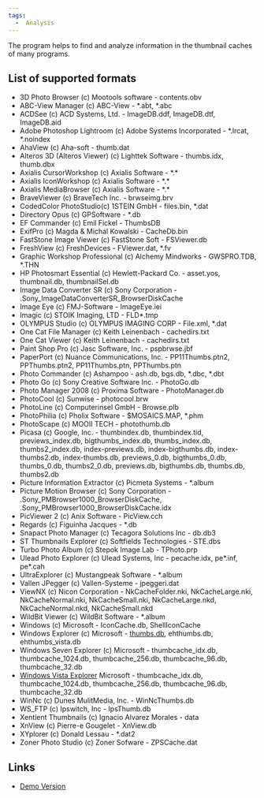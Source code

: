 ```yaml
---
tags:
  -  Analysis
---
```

The program helps to find and analyze information in the thumbnail
caches of many programs.

## List of supported formats

- 3D Photo Browser (c) Mootools software - contents.obv
- ABC-View Manager (c) ABC-View - \*.abt, \*.abc
- ACDSee (c) ACD Systems, Ltd. - ImageDB.ddf, ImageDB.dtf, ImageDB.aid
- Adobe Photoshop Lightroom (c) Adobe Systems Incorporated - \*.lrcat,
  \*.noindex
- AhaView (c) Aha-soft - thumb.dat
- Alteros 3D (Alteros Viewer) (c) Lighttek Software - thumbs.idx,
  thumb.dbx
- Axialis CursorWorkshop (c) Axialis Software - \*.\*
- Axialis IconWorkshop (c) Axialis Software - \*.\*
- Axialis MediaBrowser (c) Axialis Software - \*.\*
- BraveViewer (c) BraveTech Inc. - brwseimg.brv
- CodedColor PhotoStudio(c) 1STEIN GmbH - files.bin, \*.dat
- Directory Opus (c) GPSoftware - \*.db
- EF Commander (c) Emil Fickel - ThumbsDB
- ExifPro (c) Magda & Michal Kowalski - CacheDb.bin
- FastStone Image Viewer (c) FastStone Soft - FSViewer.db
- FreshView (c) FreshDevices - FViewer.dat, \*.fv
- Graphic Workshop Professional (c) Alchemy Mindworks - GWSPRO.TDB,
  \*.THN
- HP Photosmart Essential (c) Hewlett-Packard Co. - asset.yos,
  thumbnail.db, thumbnailSel.db
- Image Data Converter SR (c) Sony Corporation -
  .Sony_ImageDataConverterSR_BrowserDiskCache
- Image Eye (c) FMJ-Software - ImageEye.iei
- Imagic (c) STOIK Imaging, LTD - FLD\*.tmp
- OLYMPUS Studio (c) OLYMPUS IMAGING CORP - File.xml, \*.dat
- One Cat File Manager (c) Keith Leinenbach - cachedirs.txt
- One Cat Viewer (c) Keith Leinenbach - cachedirs.txt
- Paint Shop Pro (c) Jasc Software, Inc. - pspbrwse.jbf
- PaperPort (c) Nuance Communications, Inc. - PP11Thumbs.ptn2,
  PPThumbs.ptn2, PP11Thumbs.ptn, PPThumbs.ptn
- Photo Commander (c) Ashampoo - ash.db, bgs.db, \*.dbc, \*.dbt
- Photo Go (c) Sony Creative Software Inc. - PhotoGo.db
- Photo Manager 2008 (c) Proxima Software - PhotoManager.db
- PhotoCool (c) Sunwise - photocool.brw
- PhotoLine (c) Computerinsel GmbH - Browse.plb
- PhotoPhilia (c) Pholix Software - \$MOSAICS.MAP, \*.phm
- PhotoScape (c) MOOII TECH - photothumb.db
- Picasa (c) Google, Inc. - thumbindex.db, thumbindex.tid,
  previews_index.db, bigthumbs_index.db, thumbs_index.db,
  thumbs2_index.db, index-previews.db, index-bigthumbs.db,
  index-thumbs2.db, index-thumbs.db, previews_0.db, bigthumbs_0.db,
  thumbs_0.db, thumbs2_0.db, previews.db, bigthumbs.db, thumbs.db,
  thumbs2.db
- Picture Information Extractor (c) Picmeta Systems - \*.album
- Picture Motion Browser (c) Sony Corporation -
  .Sony_PMBrowser1000_BrowserDiskCache,
  .Sony_PMBrowser1000_BrowserDiskCache.idx
- PicViewer 2 (c) Anix Software - PicView.cch
- Regards (c) Figuinha Jacques - \*.db
- Snapact Photo Manager (c) Tecagora Solutions Inc - db.db3
- ST Thumbnails Explorer (c) Softfields Technologies - STE.dbs
- Turbo Photo Album (c) Stepok Image Lab - TPhoto.prp
- Ulead Photo Explorer (c) Ulead Systems, Inc - pecache.idx, pe\*.inf,
  pe\*.cah
- UltraExplorer (c) Mustangpeak Software - \*.album
- Vallen JPegger (c) Vallen-Systeme - jpeggeri.dat
- ViewNX (c) Nicon Corporation - NkCacheFolder.nki, NkCacheLarge.nki,
  NkCacheNormal.nki, NkCacheSmall.nki, NkCacheLarge.nkd,
  NkCacheNormal.nkd, NkCacheSmall.nkd
- WildBit Viewer (c) WildBit Software - \*.album
- Windows (c) Microsoft - IconCache.db, ShellIconCache
- Windows Explorer (c) Microsoft - [thumbs.db](thumbs.db.md),
  ehthumbs.db, ehthumbs_vista.db
- Windows Seven Explorer (c) Microsoft - thumbcache_idx.db,
  thumbcache_1024.db, thumbcache_256.db, thumbcache_96.db,
  thumbcache_32.db
- [Windows Vista Explorer](windows_thumbcache.md) Microsoft -
  thumbcache_idx.db, thumbcache_1024.db, thumbcache_256.db,
  thumbcache_96.db, thumbcache_32.db
- WinNc (c) Dunes MulitMedia, Inc. - WinNcThumbs.db
- WS_FTP (c) Ipswitch, Inc - IpsThumb.db
- Xentient Thumbnails (c) Ignacio Alvarez Morales - data
- XnView (c) Pierre-e Gougelet - XnView.db
- XYplorer (c) Donald Lessau - \*.dat2
- Zoner Photo Studio (c) Zoner Sofware - ZPSCache.dat

## Links

- [Demo Version](http://thumbnailexpert.com/ThumbnailExpertEn.zip)

